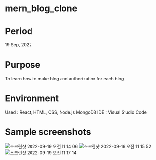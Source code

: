 # mern_blog_clone

# Period

19 Sep, 2022

# Purpose

To learn how to make blog and authorization for each blog

# Environment

Used : React, HTML, CSS, Node.js MongoDB
IDE : Visual Studio Code

# Sample screenshots
![스크린샷 2022-09-19 오전 11 14 06](https://user-images.githubusercontent.com/90344204/191074812-468136aa-f56e-4436-ae9d-1462580cd7b3.png)
![스크린샷 2022-09-19 오전 11 15 52](https://user-images.githubusercontent.com/90344204/191075087-5a6c34a5-539b-483a-b9cf-f939b59c99b6.png)
![스크린샷 2022-09-19 오전 11 17 14](https://user-images.githubusercontent.com/90344204/191075397-e1acfb92-722e-4e03-a8a7-d212482ad2b3.png)

